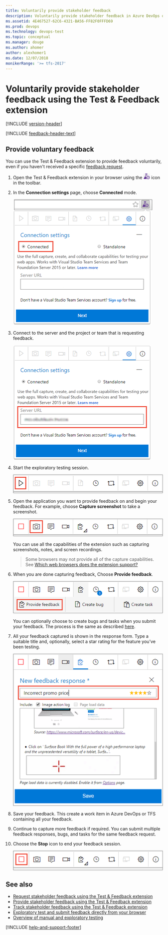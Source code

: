 ```yaml
---
title: Voluntarily provide stakeholder feedback
description: Voluntarily provide stakeholder feedback in Azure DevOps or TFS using the Exploratory Testing browser extension when you want to test your applications
ms.assetid: 4E467527-62C6-4321-BA56-FF82F0FFFD69
ms.prod: devops
ms.technology: devops-test
ms.topic: conceptual
ms.manager: douge
ms.author: ahomer
author: alexhomer1
ms.date: 12/07/2018
monikerRange: '>= tfs-2017'
---
```


# Voluntarily provide stakeholder feedback using the Test &amp; Feedback extension

[!INCLUDE [version-header](_shared/version-header.md)] 

[!INCLUDE [feedback-header-text](_shared/feedback-header-text.md)] 

<a name="voluntary"></a>
## Provide voluntary feedback  

You can use the Test &amp; Feedback extension to provide feedback
voluntarily, even if you haven't received a specific
[feedback request](request-stakeholder-feedback.md#request). 

1. Open the Test &amp; Feedback extension in your browser using the
   ![launch exploratory testing](_img/_shared/exp-test-icon.png)
   icon in the toolbar. 

1. In the **Connection settings** page, choose **Connected** mode.
 
   ![Choosing Connected mode](_img/_shared/connectedmode-01.png)
 
1. Connect to the server and the project or team that is requesting feedback.
 
   ![Entering connection details](_img/_shared/connectedmode-02.png)

1. Start the exploratory testing session.

   ![Starting the exploratory testing session](_img/voluntary-stakeholder-feedback/voluntary-stakeholder-feedback-26.png)

1. Open the application you want to provide feedback on
   and begin your feedback. For example, choose 
   **Capture screenshot** to take a screenshot.
 
   ![Capturing a screenshot](_img/voluntary-stakeholder-feedback/voluntary-stakeholder-feedback-27.png)

   You can use all the capabilities of the extension
   such as capturing screenshots, notes, and screen recordings.

   >Some browsers may not provide all of the capture capabilities.
   See [Which web browsers does the extension support?](reference-qa.md#browser-support) 
 
1. When you are done capturing feedback, Choose **Provide feedback**.

   ![Submitting your feedback](_img/_shared/provide-stakeholder-feedback-08.png)

   You can optionally choose to create bugs and tasks when you 
   submit your feedback. The process is the same as described 
   [here](connected-mode-exploratory-testing.md#create-bugs).
 
1. All your feedback captured is shown in the response form. 
   Type a suitable title and, optionally, select a star rating for 
   the feature you've been testing. 

   ![Entering a title and star rating](_img/_shared/provide-stakeholder-feedback-09.png)

1. Save your feedback. This create a work item in Azure DevOps
   or TFS containing all your feedback.
 
1. Continue to capture more feedback if required. You can submit 
   multiple feedback responses, bugs, and tasks for the same feedback request. 

1. Choose the **Stop** icon to end your feedback session. 
     
   ![Ending your feedback session](_img/_shared/provide-stakeholder-feedback-12.png)

## See also

* [Request stakeholder feedback using the Test &amp; Feedback extension](request-stakeholder-feedback.md#request)
* [Provide stakeholder feedback using the Test &amp; Feedback extension](provide-stakeholder-feedback.md#provide)
* [Track stakeholder feedback using the Test &amp; Feedback extension](track-stakeholder-feedback.md#track)
* [Exploratory test and submit feedback directly from your browser](perform-exploratory-tests.md)
* [Overview of manual and exploratory testing](index.md)

[!INCLUDE [help-and-support-footer](_shared/help-and-support-footer.md)] 
